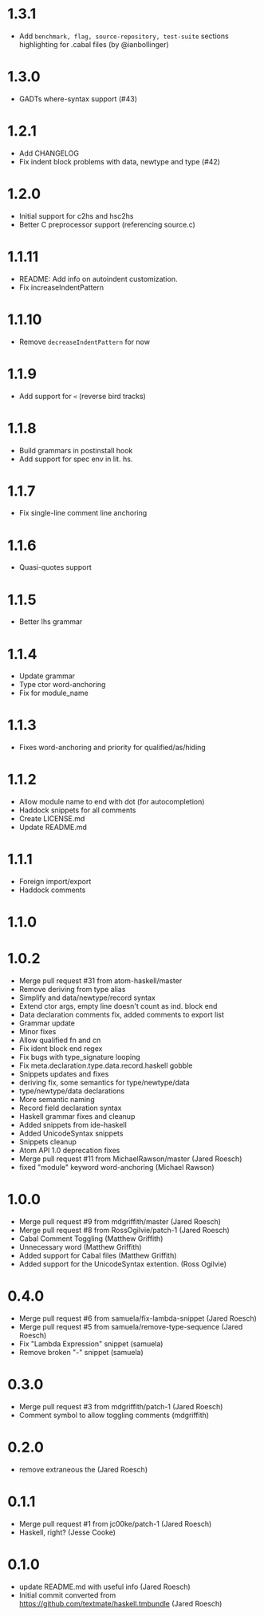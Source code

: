 # 1.3.1

* Add `benchmark, flag, source-repository, test-suite` sections highlighting for .cabal files (by @ianbollinger)

# 1.3.0

* GADTs where-syntax support (#43)

# 1.2.1

* Add CHANGELOG
* Fix indent block problems with data, newtype and type (#42)

# 1.2.0

* Initial support for c2hs and hsc2hs
* Better C preprocessor support (referencing source.c)

# 1.1.11

* README: Add info on autoindent customization.
* Fix increaseIndentPattern

# 1.1.10

* Remove `decreaseIndentPattern` for now

# 1.1.9

* Add support for `<` (reverse bird tracks)

# 1.1.8

* Build grammars in postinstall hook
* Add support for spec env in lit. hs.

# 1.1.7

* Fix single-line comment line anchoring

# 1.1.6

* Quasi-quotes support

# 1.1.5

* Better lhs grammar

# 1.1.4

* Update grammar
* Type ctor word-anchoring
* Fix for module_name

# 1.1.3

* Fixes word-anchoring and priority for qualified/as/hiding

# 1.1.2

* Allow module name to end with dot (for autocompletion)
* Haddock snippets for all comments
* Create LICENSE.md
* Update README.md

# 1.1.1

* Foreign import/export
* Haddock comments

# 1.1.0


# 1.0.2

* Merge pull request #31 from atom-haskell/master
* Remove deriving from type alias
* Simplify and data/newtype/record syntax
* Extend ctor args, empty line doesn't count as ind. block end
* Data declaration comments fix, added comments to export list
* Grammar update
* Minor fixes
* Allow qualified fn and cn
* Fix ident block end regex
* Fix bugs with type_signature looping
* Fix meta.declaration.type.data.record.haskell gobble
* Snippets updates and fixes
* deriving fix, some semantics for type/newtype/data
* type/newtype/data declarations
* More semantic naming
* Record field declaration syntax
* Haskell grammar fixes and cleanup
* Added snippets from ide-haskell
* Added UnicodeSyntax snippets
* Snippets cleanup
* Atom API 1.0 deprecation fixes
* Merge pull request #11 from MichaelRawson/master (Jared Roesch)
* fixed "module" keyword word-anchoring (Michael Rawson)

# 1.0.0

* Merge pull request #9 from mdgriffith/master (Jared Roesch)
* Merge pull request #8 from RossOgilvie/patch-1 (Jared Roesch)
* Cabal Comment Toggling (Matthew Griffith)
* Unnecessary word (Matthew Griffith)
* Added support for Cabal files (Matthew Griffith)
* Added support for the UnicodeSyntax extention. (Ross Ogilvie)

# 0.4.0

* Merge pull request #6 from samuela/fix-lambda-snippet (Jared Roesch)
* Merge pull request #5 from samuela/remove-type-sequence (Jared Roesch)
* Fix "Lambda Expression" snippet (samuela)
* Remove broken "-" snippet (samuela)

# 0.3.0

* Merge pull request #3 from mdgriffith/patch-1 (Jared Roesch)
* Comment symbol to allow toggling comments (mdgriffith)

# 0.2.0

* remove extraneous the (Jared Roesch)

# 0.1.1

* Merge pull request #1 from jc00ke/patch-1 (Jared Roesch)
* Haskell, right? (Jesse Cooke)

# 0.1.0

* update README.md with useful info (Jared Roesch)
* Initial commit converted from https://github.com/textmate/haskell.tmbundle (Jared Roesch)
